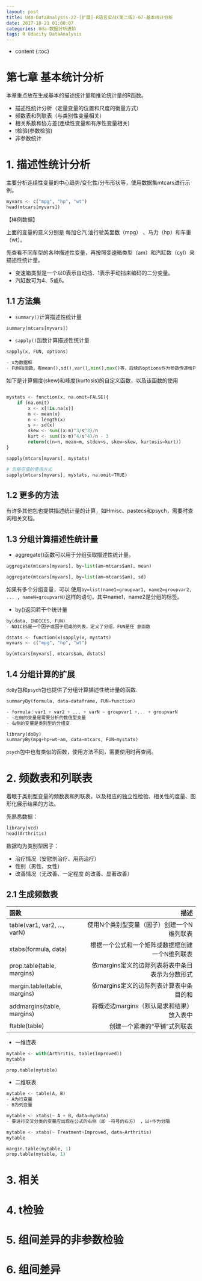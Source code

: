 ```yaml
---
layout: post
title: Uda-DataAnalysis-22-[扩展]-R语言实战(第二版)-07-基本统计分析
date: 2017-10-21 01:00:07
categories: Uda-数据分析进阶
tags: R Udacity DataAnalysis 
---
```

* content
{:toc}

# 第七章 基本统计分析

本章重点放在生成基本的描述统计量和推论统计量的R函数。

- 描述性统计分析（定量变量的位置和尺度的衡量方式）
- 频数表和列联表（与类别性变量相关）
- 相关系数和协方差(连续性变量和有序性变量相关)
- t检验(参数检验)
- 非参数统计 

# 1. 描述性统计分析

主要分析连续性变量的中心趋势/变化性/分布形状等，使用数据集mtcars进行示例。

```python
myvars <- c("mpg", "hp", "wt")  
head(mtcars[myvars])
```

【样例数据】

上面的变量的意义分别是 每加仑汽 油行驶英里数（mpg） 、马力（hp）和车重（wt）。

先查看不同车型的各种描述性变量，再按照变速箱类型（am）和汽缸数（cyl）来描述性统计量。
- 变速箱类型是一个以0表示自动挡、1表示手动挡来编码的二分变量。
- 汽缸数可为4、5或6。

## 1.1 方法集

- `summary()`计算描述性统计量

```python
summary(mtcars[myvars]) 
```


- `sapply()`函数计算描述性统计量

```python
sapply(x, FUN, options) 

- x为数据框
- FUN指函数，有mean(),sd(),var(),min(),max()等，后续的options作为参数传递给FUN函数。另外也可以是自己定义的函数。
```

如下是计算偏度(skew)和峰度(kurtosis)的自定义函数，以及该函数的使用

```python

mystats <- function(x, na.omit=FALSE){ 
	if (na.omit)  
		x <- x[!is.na(x)] 
		m <- mean(x) 
		n <- length(x) 
		s <- sd(x) 
		skew <- sum((x-m)^3/s^3)/n 
		kurt <- sum((x-m)^4/s^4)/n - 3 
		return(c(n=n, mean=m, stdev=s, skew=skew, kurtosis=kurt)) 
}

sapply(mtcars[myvars], mystats) 

# 忽略空值的使用方式
sapply(mtcars[myvars], mystats, na.omit=TRUE)
```


## 1.2 更多的方法

有许多其他包也提供描述统计量的计算，如Hmisc、pastecs和psych，需要时查询相关文档。


## 1.3 分组计算描述性统计量

- aggregate()函数可以用于分组获取描述性统计量。

```python
aggregate(mtcars[myvars], by=list(am=mtcars$am), mean) 
```

```python
aggregate(mtcars[myvars], by=list(am=mtcars$am), sd) 
```

如果有多个分组变量，可以 使用`by=list(name1=groupvar1, name2=groupvar2, ... , nameN=groupvarN)`这样的语句，其中name1，name2是分组的标签。

- by()返回若干个统计量

```python
by(data, INDICES, FUN) 
- NDICES是一个因子或因子组成的列表，定义了分组，FUN是任 意函数
```

```python
dstats <- function(x)sapply(x, mystats) 
myvars <- c("mpg", "hp", "wt") 

by(mtcars[myvars], mtcars$am, dstats) 

```

## 1.4 分组计算的扩展

`doBy`包和`psych`包也提供了分组计算描述性统计量的函数.


```python
summaryBy(formula, data=dataframe, FUN=function) 

- formula：var1 + var2 + ... + varN ~ groupvar1 +... + groupvarN
- ~左侧的变量是需要分析的数值型变量
- 右侧的变量是类别型的分组变 
```


```python
library(doBy)
summaryBy(mpg+hp+wt~am, data=mtcars, FUN=mystats) 
```

`psych`包中也有类似的函数，使用方法不同，需要使用时再查阅。

# 2. 频数表和列联表

着眼于类别型变量的频数表和列联表，以及相应的独立性检验、相关性的度量、图形化展示结果的方法。

先熟悉数据：

```python
library(vcd)
head(Arthritis)
```


数据均为类别型因子：
- 治疗情况（安慰剂治疗、用药治疗） 
- 性别（男性、女性）
- 改善情况（无改善、一定程度 的改善、显著改善）

## 2.1 生成频数表 


|函数|描述|
|:--|--:|
|table(var1, var2, ..., varN) |使用N个类别型变量（因子）创建一个N维列联表 |
|xtabs(formula, data) |根据一个公式和一个矩阵或数据框创建一个N维列联表 |
|prop.table(table, margins) |依margins定义的边际列表将表中条目表示为分数形式 |
|margin.table(table, margins) |依margins定义的边际列表计算表中条目的和 |
|addmargins(table, margins) |将概述边margins（默认是求和结果）放入表中 |
|ftable(table)|创建一个紧凑的“平铺”式列联表 |


- 一维连表

```python
mytable <- with(Arthritis, table(Improved)) 
mytable
```


```python
prop.table(mytable) 
```

- 二维联表

```python
mytable <- table(A, B) 
- A为行变量
- B为列变量
```


```python
mytable <- xtabs(~ A + B, data=mydata) 
- 要进行交叉分类的变量应出现在公式的右侧（即 ~符号的右方） ，以+作为分隔
```


```python
mytable <- xtabs(~ Treatment+Improved, data=Arthritis) 
mytable
```

```python
margin.table(mytable, 1) 
prop.table(mytable, 1) 
```

# 3. 相关

# 4. t检验


# 5. 组间差异的非参数检验

# 6. 组间差异

